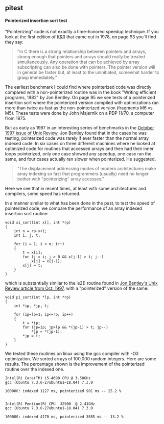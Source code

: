 ## pitest
#### Pointerized insertion sort test

"Pointerizing" code is not exactly a time-honored speedup technique. If you look at the first edition of [K&R](https://archive.org/details/TheCProgrammingLanguageFirstEdition) that came out in 1978, on page 93 you'll find they say:

> "In C there is a strong relationship between pointers and arrays, strong enough that pointers and arrays should really be treated simultaneously. Any operation that can be achieved by array subscripting can also be done with pointers. The pointer version will in general be faster but, at least to the uninitiated, somewhat harder to grasp immediately."

The earliest benchmark I could find where pointerized code was directly compared with a non-pointerized routine was in the book "Writing efficient programs, 1982" by Jon Bentley. On page 95 we see tests of a pointerized insertion sort where the pointerized version compiled with optimizations ran more than twice as fast as the non-pointerized version (fragments M6 vs. M5). These tests were done by John Majernik on a PDP 11/70, a computer from 1975.

But as early as 1997 in an interesting series of benchmarks in the [October 1997 issue of Unix Review](http://web.archive.org/web/20010509103120/http://www.unixreview.com/articles/1997/9710/9710expbi/expbi.htm), Jon Bentley found that in the cases he was testing, pointerized code was rarely if ever faster than the normal array indexed code. In six cases on three different machines where he looked at optimized code for routines that accessed arrays and then had their inner loops pointerized, only one case showed any speedup, one case ran the same, and four cases actually ran slower when pointerized. He suggested, 

> "The displacement addressing modes of modern architectures make array indexing so fast that programmers (usually) need no longer bother with "pointerizing" array accesses."

Here we see that in recent times, at least with some architectures and compilers, some speed has returned.

In a manner similar to what has been done in the past, to test the speed of pointerized code, we compare the performance of an array indexed insertion sort routine:

    void ai_sort(int x[], int *rp)
    { 
        int n = rp-x+1;
        int i, j, t;
 
        for (i = 1; i < n; i++) 
        {
            t = x[i];
            for (j = i; j > 0 && x[j-1] > t; j--)
                x[j] = x[j-1];
            x[j] = t;
        }
    }
    
which is substantially similar to the is2() routine found in [Jon Bentley's Unix Review article from Oct. 1997](http://web.archive.org/web/20010509103120/http://www.unixreview.com/articles/1997/9710/9710expbi/expbi.htm), with a "pointerized" version of the same:

    void pi_sort(int *lp, int *rp)
    {
        int *ip, *jp, t;
    
        for (ip=lp+1; ip<=rp; ip++)
        {
            t = *ip;
            for (jp=ip; jp>lp && *(jp-1) > t; jp--)
                *jp = *(jp-1);
            *jp = t;
        }
    }

We tested these routines on linux using the gcc compiler with -O3 optimization. We sorted arrays of 100,000 random integers. Here are some results. The percentage shown is the improvement of the pointerized routine over the indexed one.

    Intel(R) Core(TM) i5-4690 CPU @ 3.50GHz
    gcc (Ubuntu 7.3.0-27ubuntu1~18.04) 7.3.0

    100000: indexed 1127 ms, pointerized 901 ms -- 25.2 %


    Intel(R) Pentium(R) CPU  J2900  @ 2.41GHz
    gcc (Ubuntu 7.3.0-27ubuntu1~18.04) 7.3.0

    100000: indexed 4170 ms, pointerized 3685 ms -- 13.2 %


